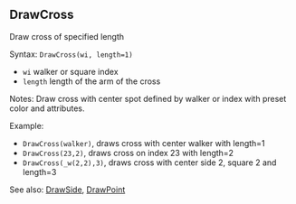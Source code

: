 ## DrawCross

Draw cross of specified length

Syntax: `DrawCross(wi, length=1)`

* `wi` walker or square index
* `length` length of the arm of the cross

Notes: Draw cross with center spot defined by walker or index with preset color and attributes.

Example:

* `DrawCross(walker)`, draws cross with center walker with length=1
* `DrawCross(23,2)`, draws cross on index 23 with length=2
* `DrawCross(_w(2,2),3)`, draws cross with center side 2, square 2 and length=3

See also: [DrawSide](/api-native-functions/drawside.md), [DrawPoint](/api-native-functions/drawpoint.md)

